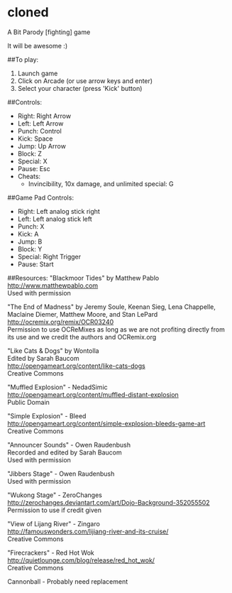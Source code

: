 # cloned
 A Bit Parody [fighting] game

It will be awesome :)

##To play:
  1. Launch game
  2. Click on Arcade (or use arrow keys and enter)
  3. Select your character (press 'Kick' button)

##Controls:
  * Right: Right Arrow
  * Left:    Left Arrow
  * Punch:   Control
  * Kick:    Space
  * Jump:    Up Arrow
  * Block:   Z
  * Special: X
  * Pause: Esc
  * Cheats:
    * Invincibility, 10x damage, and unlimited special: G

##Game Pad Controls:
  * Right:   Left analog stick right
  * Left:    Left analog stick left
  * Punch:   X
  * Kick:    A
  * Jump:    B
  * Block:   Y
  * Special: Right Trigger
  * Pause: Start


##Resources:
"Blackmoor Tides" by Matthew Pablo  
http://www.matthewpablo.com  
Used with permission  
  
"The End of Madness" by Jeremy Soule, Keenan Sieg, Lena Chappelle, Maclaine Diemer, Matthew Moore, and Stan LePard  
http://ocremix.org/remix/OCR03240  
Permission to use OCReMixes as long as we are not profiting directly from its use and we credit the authors and OCRemix.org 

"Like Cats & Dogs" by Wontolla  
Edited by Sarah Baucom  
http://opengameart.org/content/like-cats-dogs  
Creative Commons  
  
"Muffled Explosion" - NedadSimic  
http://opengameart.org/content/muffled-distant-explosion  
Public Domain  
  
"Simple Explosion" - Bleed  
http://opengameart.org/content/simple-explosion-bleeds-game-art  
Creative Commons  

"Announcer Sounds" - Owen Raudenbush  
Recorded and edited by Sarah Baucom  
Used with permission  

"Jibbers Stage" - Owen Raudenbush  
Used with permission  

"Wukong Stage" - ZeroChanges  
http://zerochanges.deviantart.com/art/Dojo-Background-352055502  
Permission to use if credit given  

"View of Lijang River" - Zingaro  
http://famouswonders.com/lijiang-river-and-its-cruise/  
Creative Commons  

"Firecrackers" - Red Hot Wok  
http://quietlounge.com/blog/release/red_hot_wok/  
Creative Commons  
  
Cannonball - Probably need replacement
